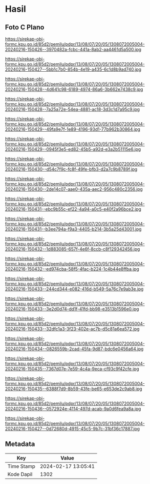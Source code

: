 # Hasil

## Foto C Plano

https://sirekap-obj-formc.kpu.go.id/85d2/pemilu/pdpr/13/08/07/20/05/1308072005004-20240216-150426--3970482a-fcbc-441a-8ab2-aa4461d5a500.jpg

https://sirekap-obj-formc.kpu.go.id/85d2/pemilu/pdpr/13/08/07/20/05/1308072005004-20240216-150427--5bb1c7b0-854b-4e19-a435-6c1d8b9ad740.jpg

https://sirekap-obj-formc.kpu.go.id/85d2/pemilu/pdpr/13/08/07/20/05/1308072005004-20240216-150428--4d641c98-6189-4974-86a6-3b662e7438c9.jpg

https://sirekap-obj-formc.kpu.go.id/85d2/pemilu/pdpr/13/08/07/20/05/1308072005004-20240216-150428--7a25a72e-54ea-4881-ac18-3d3c1d7a95c9.jpg

https://sirekap-obj-formc.kpu.go.id/85d2/pemilu/pdpr/13/08/07/20/05/1308072005004-20240216-150429--49fa9e7f-1e89-4196-93d1-77b962b30864.jpg

https://sirekap-obj-formc.kpu.go.id/85d2/pemilu/pdpr/13/08/07/20/05/1308072005004-20240216-150429--0945f3e5-ed82-45b5-a92d-e3a2b51115e6.jpg

https://sirekap-obj-formc.kpu.go.id/85d2/pemilu/pdpr/13/08/07/20/05/1308072005004-20240216-150430--d54c7f9c-fc8f-49fe-bfb3-d2a7c9b8789f.jpg

https://sirekap-obj-formc.kpu.go.id/85d2/pemilu/pdpr/13/08/07/20/05/1308072005004-20240216-150430--2de14c07-aae0-435a-aec2-956c480c2356.jpg

https://sirekap-obj-formc.kpu.go.id/85d2/pemilu/pdpr/13/08/07/20/05/1308072005004-20240216-150431--ebc9b55c-ef22-4a94-a0c5-e40f2a96bce2.jpg

https://sirekap-obj-formc.kpu.go.id/85d2/pemilu/pdpr/13/08/07/20/05/1308072005004-20240216-150431--b3ee794a-f9a3-4405-b214-3b5a25d43001.jpg

https://sirekap-obj-formc.kpu.go.id/85d2/pemilu/pdpr/13/08/07/20/05/1308072005004-20240216-150432--1d883085-657f-4e6f-8ccb-c8f129342456.jpg

https://sirekap-obj-formc.kpu.go.id/85d2/pemilu/pdpr/13/08/07/20/05/1308072005004-20240216-150432--ed974cba-58f5-4fac-b224-1c4b44e8ffba.jpg

https://sirekap-obj-formc.kpu.go.id/85d2/pemilu/pdpr/13/08/07/20/05/1308072005004-20240216-150433--244cd344-e082-416d-b549-5a76c7e9ab3e.jpg

https://sirekap-obj-formc.kpu.go.id/85d2/pemilu/pdpr/13/08/07/20/05/1308072005004-20240216-150433--3e2d0d74-dd1f-41fd-bb98-e3513b1596e0.jpg

https://sirekap-obj-formc.kpu.go.id/85d2/pemilu/pdpr/13/08/07/20/05/1308072005004-20240216-150433--32dfc1a3-3f23-402e-ac7b-d5c81a6ea572.jpg

https://sirekap-obj-formc.kpu.go.id/85d2/pemilu/pdpr/13/08/07/20/05/1308072005004-20240216-150434--0826559b-2cad-45fa-9d87-bdc6e0456a64.jpg

https://sirekap-obj-formc.kpu.go.id/85d2/pemilu/pdpr/13/08/07/20/05/1308072005004-20240216-150435--7367d07e-7e59-4c4a-9eca-cf93c9f42cfe.jpg

https://sirekap-obj-formc.kpu.go.id/85d2/pemilu/pdpr/13/08/07/20/05/1308072005004-20240216-150435--6388f7d9-8b59-43fe-be65-e653de2c9ab8.jpg

https://sirekap-obj-formc.kpu.go.id/85d2/pemilu/pdpr/13/08/07/20/05/1308072005004-20240216-150436--0572924e-4114-497d-acab-9a0d6fea9a8a.jpg

https://sirekap-obj-formc.kpu.go.id/85d2/pemilu/pdpr/13/08/07/20/05/1308072005004-20240216-150427--0d72680d-4915-45c5-9b7c-31bf36c17887.jpg


## Metadata

| Key        | Value               |
| ---------- | ------------------- |
| Time Stamp | 2024-02-17 13:05:41 |
| Kode Dapil | 1302                |



